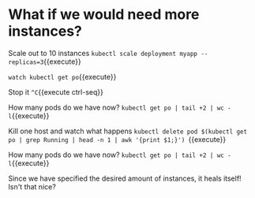 # What if we would need more instances?

Scale out to 10 instances
`kubectl scale deployment myapp --replicas=3`{{execute}}


`watch kubectl get po`{{execute}}

Stop it
`^C`{{execute ctrl-seq}}

How many pods do we have now?
`kubectl get po | tail +2 | wc -l`{{execute}}

Kill one host and watch what happens
`kubectl delete pod $(kubectl get po | grep Running | head -n 1 | awk '{print $1;}') `{{execute}}

How many pods do we have now?
`kubectl get po | tail +2 | wc -l`{{execute}}


Since we have specified the desired amount of instances, it heals itself!
Isn't that nice?

